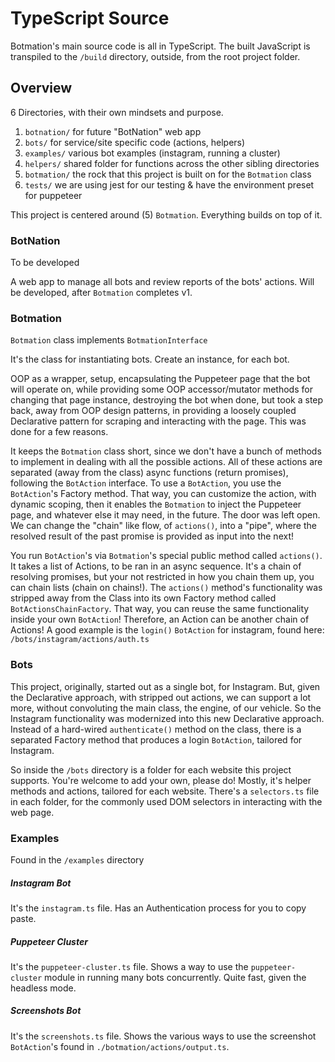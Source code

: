# TypeScript Source

Botmation's main source code is all in TypeScript. The built JavaScript is transpiled to the `/build` directory, outside, from the root project folder.

## Overview

6 Directories, with their own mindsets and purpose.

1) `botnation/` for future "BotNation" web app
2) `bots/` for service/site specific code (actions, helpers)
3) `examples/` various bot examples (instagram, running a cluster)
4) `helpers/` shared folder for functions across the other sibling directories
5) `botmation/` the rock that this project is built on for the `Botmation` class
6) `tests/` we are using jest for our testing & have the environment preset for puppeteer

This project is centered around (5) `Botmation`. Everything builds on top of it. 

### BotNation

To be developed

A web app to manage all bots and review reports of the bots' actions. Will be developed, after `Botmation` completes v1.

### Botmation

`Botmation` class implements `BotmationInterface`

It's the class for instantiating bots. Create an instance, for each bot.

OOP as a wrapper, setup, encapsulating the Puppeteer page that the bot will operate on, while providing some OOP accessor/mutator methods for changing that page instance, destroying the bot when done, but took a step back, away from OOP design patterns, in providing a loosely coupled Declarative pattern for scraping and interacting with the page. This was done for a few reasons.

It keeps the `Botmation` class short, since we don't have a bunch of methods to implement in dealing with all the possible actions. All of these actions are separated (away from the class) async functions (return promises), following the `BotAction` interface. To use a `BotAction`, you use the `BotAction`'s Factory method. That way, you can customize the action, with dynamic scoping, then it enables the `Botmation` to inject the Puppeteer page, and whatever else it may need, in the future. The door was left open. We can change the "chain" like flow, of `actions()`, into a "pipe", where the resolved result of the past promise is provided as input into the next!

You run `BotAction`'s via `Botmation`'s special public method called `actions()`. It takes a list of Actions, to be ran in an async sequence. It's a chain of resolving promises, but your not restricted in how you chain them up, you can chain lists (chain on chains!). The `actions()` method's functionality was stripped away from the Class into its own Factory method called `BotActionsChainFactory`. That way, you can reuse the same functionality inside your own `BotAction`! Therefore, an Action can be another chain of Actions! A good example is the `login()` `BotAction` for instagram, found here: `/bots/instagram/actions/auth.ts`

### Bots

This project, originally, started out as a single bot, for Instagram. But, given the Declarative approach, with stripped out actions, we can support a lot more, without convoluting the main class, the engine, of our vehicle. So the Instagram functionality was modernized into this new Declarative approach. Instead of a hard-wired `authenticate()` method on the class, there is a separated Factory method that produces a login `BotAction`, tailored for Instagram.

So inside the `/bots` directory is a folder for each website this project supports. You're welcome to add your own, please do! Mostly, it's helper methods and actions, tailored for each website. There's a `selectors.ts` file in each folder, for the commonly used DOM selectors in interacting with the web page. 

### Examples

Found in the `/examples` directory

##### Instagram Bot

It's the `instagram.ts` file. Has an Authentication process for you to copy paste.

##### Puppeteer Cluster

It's the `puppeteer-cluster.ts` file. Shows a way to use the `puppeteer-cluster` module in running many bots concurrently. Quite fast, given the headless mode.

##### Screenshots Bot

It's the `screenshots.ts` file. Shows the various ways to use the screenshot `BotAction`'s found in `./botmation/actions/output.ts`.